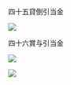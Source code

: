 四十五貸倒引当金

![](https://www.nta.go.jp/tmp/7e8ae66f-e2e9-42ee-8f1a-50fb5c808236/images/d9620b59ee247ec1f2c40bd33633f001c879c1b1eef1086d7b454b7b7aa592b6.jpg)

四十六賞与引当金

![](https://www.nta.go.jp/tmp/7e8ae66f-e2e9-42ee-8f1a-50fb5c808236/images/2dd4e9ba415acd3b51f1d461a16f59628423ff165d1c7339bc05e605ec1c0c31.jpg)

![](https://www.nta.go.jp/tmp/7e8ae66f-e2e9-42ee-8f1a-50fb5c808236/images/5b96c5aaa5181605750ce1e412879e08ba5572ab8a8ea51acc1a7290477f279b.jpg)